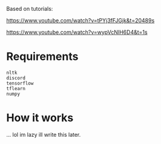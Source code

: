 Based on tutorials:


https://www.youtube.com/watch?v=tPYj3fFJGjk&t=20489s


https://www.youtube.com/watch?v=wypVcNIH6D4&t=1s

# Requirements
```
nltk
discord
tensorflow
tflearn
numpy
```

# How it works

...
lol im lazy ill write this later.
